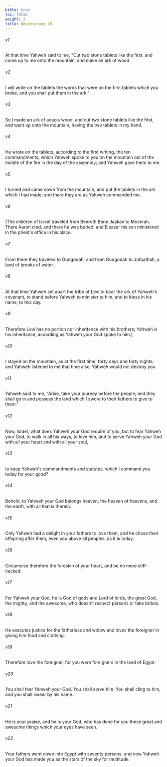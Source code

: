 ```yaml
---
bible: true
toc: false
weight: 2
title: Deuteronomy 10
---
```


###### v1 
At that time Yahweh said to me, "Cut two stone tablets like the first, and come up to me onto the mountain, and make an ark of wood. 

###### v2 
I will write on the tablets the words that were on the first tablets which you broke, and you shall put them in the ark." 

###### v3 
So I made an ark of acacia wood, and cut two stone tablets like the first, and went up onto the mountain, having the two tablets in my hand. 

###### v4 
He wrote on the tablets, according to the first writing, the ten commandments, which Yahweh spoke to you on the mountain out of the middle of the fire in the day of the assembly; and Yahweh gave them to me. 

###### v5 
I turned and came down from the mountain, and put the tablets in the ark which I had made; and there they are as Yahweh commanded me. 

###### v6 
(The children of Israel traveled from Beeroth Bene Jaakan to Moserah. There Aaron died, and there he was buried; and Eleazar his son ministered in the priest's office in his place. 

###### v7 
From there they traveled to Gudgodah; and from Gudgodah to Jotbathah, a land of brooks of water. 

###### v8 
At that time Yahweh set apart the tribe of Levi to bear the ark of Yahweh's covenant, to stand before Yahweh to minister to him, and to bless in his name, to this day. 

###### v9 
Therefore Levi has no portion nor inheritance with his brothers; Yahweh is his inheritance, according as Yahweh your God spoke to him.) 

###### v10 
I stayed on the mountain, as at the first time, forty days and forty nights; and Yahweh listened to me that time also. Yahweh would not destroy you. 

###### v11 
Yahweh said to me, "Arise, take your journey before the people; and they shall go in and possess the land which I swore to their fathers to give to them." 

###### v12 
Now, Israel, what does Yahweh your God require of you, but to fear Yahweh your God, to walk in all his ways, to love him, and to serve Yahweh your God with all your heart and with all your soul, 

###### v13 
to keep Yahweh's commandments and statutes, which I command you today for your good? 

###### v14 
Behold, to Yahweh your God belongs heaven, the heaven of heavens, and the earth, with all that is therein. 

###### v15 
Only Yahweh had a delight in your fathers to love them, and he chose their offspring after them, even you above all peoples, as it is today. 

###### v16 
Circumcise therefore the foreskin of your heart, and be no more stiff-necked. 

###### v17 
For Yahweh your God, he is God of gods and Lord of lords, the great God, the mighty, and the awesome, who doesn't respect persons or take bribes. 

###### v18 
He executes justice for the fatherless and widow and loves the foreigner in giving him food and clothing. 

###### v19 
Therefore love the foreigner, for you were foreigners in the land of Egypt. 

###### v20 
You shall fear Yahweh your God. You shall serve him. You shall cling to him, and you shall swear by his name. 

###### v21 
He is your praise, and he is your God, who has done for you these great and awesome things which your eyes have seen. 

###### v22 
Your fathers went down into Egypt with seventy persons; and now Yahweh your God has made you as the stars of the sky for multitude.


